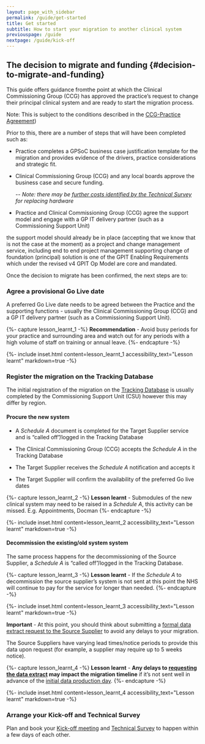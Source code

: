 ```yaml
---
layout: page_with_sidebar
permalink: /guide/get-started
title: Get started
subtitle: How to start your migration to another clinical system
previouspage: /guide
nextpage: /guide/kick-off
---
```


## The decision to migrate and funding {#decision-to-migrate-and-funding}

This guide offers guidance fromthe point at which the Clinical Commissioning Group (CCG) has approved the practice’s request to change their principal clinical system and are ready to start the migration process. 

Note: This is subject to the conditions described in the [CCG-Practice Agreement](https://www.england.nhs.uk/publication/terms-governing-the-provision-and-receipt-of-gpsoc-services-and-gp-it-services/)) 

Prior to this, there are a number of steps that will have been completed such as:

* Practice completes a GPSoC business case justification template for the migration and provides evidence of the drivers, practice considerations and strategic fit.


* Clinical Commissioning Group (CCG) and any local boards approve the business case and secure funding. 

  -- _Note: there may be [further costs identified by the Technical Survey](/prm-practice-migration/guide/technical-survey) for replacing hardware_


* Practice and Clinical Commissioning Group (CCG) agree the support model and engage with a  GP IT delivery partner (such as a Commissioning Support Unit)


the support model should already be in place (accepting that we know that is not the case at the moment) as a project and change management service, including end to end project management supporting change of foundation (principal) solution is one of the GPIT Enabling Requirements which under the revised v4 GPIT Op Model are core and mandated.


Once the decision to migrate has been confirmed, the next steps are to:


### Agree a provisional Go Live date

A preferred Go Live date needs to be agreed between the Practice and the supporting functions  - usually the Clinical Commissioning Group (CCG) and a GP IT delivery partner (such as a Commissioning Support Unit). 


{%- capture lesson_learnt_1 -%}
__Recommendation__ - Avoid busy periods for your practice and surrounding area and watch out for any periods with a high volume of staff on training or annual leave.
{%- endcapture -%}

{%- include inset.html content=lesson_learnt_1 accessibility_text="Lesson learnt" markdown=true -%}


### Register the migration on the Tracking Database

The initial registration of the migration on the [Tracking Database](https://digital.nhs.uk/services/tracking-database) is usually completed by the Commissioning Support Unit (CSU) however this may differ by region.


#### Procure the new system

* A _Schedule A_ document is completed for the Target Supplier service and is “called off”/logged in the Tracking Database

* The Clinical Commissioning Group (CCG) accepts the _Schedule A_ in the Tracking Database

* The Target Supplier receives the _Schedule A_ notification and accepts it

* The Target Supplier will confirm the availability of the preferred Go live dates


{%- capture lesson_learnt_2 -%}
__Lesson learnt__ - Submodules of the new clinical system may need to be raised in a _Schedule A_, this activity can be missed. E.g. Appointments, Docman
{%- endcapture -%}

{%- include inset.html content=lesson_learnt_2 accessibility_text="Lesson learnt" markdown=true -%}


#### Decommission the existing/old system system

The same process happens for the decommissioning of the Source Supplier, a _Schedule A_ is “called off”/logged in the Tracking Database.


{%- capture lesson_learnt_3 -%}
__Lesson learnt__ - If the _Schedule A_ to decommission the source supplier’s system is not sent at this point the NHS will continue to pay for the service for longer than needed.
{%- endcapture -%}

{%- include inset.html content=lesson_learnt_3 accessibility_text="Lesson learnt" markdown=true -%}

__Important__ - At this point, you should think about submitting a [formal data extract request to the Source Supplier](/prm-practice-migration/guide/pre-migration-tasks#request-a-data-extract-from-your-existing-supplier) to avoid any delays to your migration.

The Source Suppliers have varying lead times/notice periods to provide this data upon request (for example, a supplier may require up to 5 weeks notice). 


{%- capture lesson_learnt_4 -%}
__Lesson learnt__ - __Any delays to [requesting the data extract](/prm-practice-migration/guide/pre-migration-tasks#request-a-data-extract-from-your-existing-supplier) may impact the migration timeline__ if it’s not sent well in advance of the [initial data production day](/prm-practice-migration/guide/initial-data-production).
{%- endcapture -%}

{%- include inset.html content=lesson_learnt_4 accessibility_text="Lesson learnt" markdown=true -%}


### Arrange your Kick-off and Technical Survey

Plan and book your [Kick-off meeting](/prm-practice-migration/guide/kick-off) and [Technical Survey](/prm-practice-migration/guide/technical-survey) to happen within a few days of each other.
